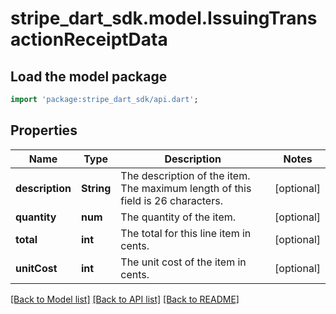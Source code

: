 # stripe_dart_sdk.model.IssuingTransactionReceiptData

## Load the model package
```dart
import 'package:stripe_dart_sdk/api.dart';
```

## Properties
Name | Type | Description | Notes
------------ | ------------- | ------------- | -------------
**description** | **String** | The description of the item. The maximum length of this field is 26 characters. | [optional] 
**quantity** | **num** | The quantity of the item. | [optional] 
**total** | **int** | The total for this line item in cents. | [optional] 
**unitCost** | **int** | The unit cost of the item in cents. | [optional] 

[[Back to Model list]](../README.md#documentation-for-models) [[Back to API list]](../README.md#documentation-for-api-endpoints) [[Back to README]](../README.md)


